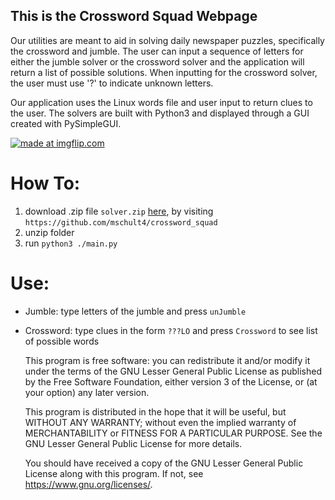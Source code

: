 ## This is the Crossword Squad Webpage

Our utilities are meant to aid in solving daily newspaper puzzles, specifically the crossword and jumble. The user can input a sequence of letters for either the jumble solver or the crossword solver and the application will return a list of possible solutions. When inputting for the crossword solver, the user must use '?' to indicate unknown letters. 


Our application uses the Linux words file and user input to return clues to the user. The solvers are built with Python3 and displayed through a GUI created with PySimpleGUI.  

<a href="https://imgflip.com/gif/30jd0v"><img src="https://i.imgflip.com/30jd0v.gif" title="made at imgflip.com"/></a>

How To:
=======
1. download .zip file `solver.zip` <a href="https://github.com/mschult4/crossword_squad/raw/master/solver.zip">here</a>, by visiting `https://github.com/mschult4/crossword_squad` 
2. unzip folder
3. run `python3 ./main.py`

Use:
====
- Jumble: type letters of the jumble and press `unJumble`
- Crossword: type clues in the form `???LO` and press `Crossword` to see list of possible words




    This program is free software: you can redistribute it and/or modify
    it under the terms of the GNU Lesser General Public License as published by
    the Free Software Foundation, either version 3 of the License, or
    (at your option) any later version.

    This program is distributed in the hope that it will be useful,
    but WITHOUT ANY WARRANTY; without even the implied warranty of
    MERCHANTABILITY or FITNESS FOR A PARTICULAR PURPOSE.  See the
    GNU Lesser General Public License for more details.

    You should have received a copy of the GNU Lesser General Public License
    along with this program.  If not, see <https://www.gnu.org/licenses/>.

